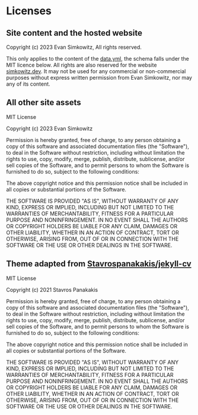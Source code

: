 # Licenses

## Site content and the hosted website

Copyright (c) 2023 Evan Simkowitz, All rights reserved.

This only applies to the content of the [data.yml](docs/_data/data.yml), the schema falls under the MIT licence below. All rights are also reserved for the website [simkowitz.dev](simkowitz.dev). It may not be used for any commercial or non-commercial purposes without express written permission from Evan Simkowitz, nor may any of its content.

## All other site assets

MIT License

Copyright (c) 2023 Evan Simkowitz

Permission is hereby granted, free of charge, to any person obtaining a copy
of this software and associated documentation files (the "Software"), to deal
in the Software without restriction, including without limitation the rights
to use, copy, modify, merge, publish, distribute, sublicense, and/or sell
copies of the Software, and to permit persons to whom the Software is
furnished to do so, subject to the following conditions:

The above copyright notice and this permission notice shall be included in all
copies or substantial portions of the Software.

THE SOFTWARE IS PROVIDED "AS IS", WITHOUT WARRANTY OF ANY KIND, EXPRESS OR
IMPLIED, INCLUDING BUT NOT LIMITED TO THE WARRANTIES OF MERCHANTABILITY,
FITNESS FOR A PARTICULAR PURPOSE AND NONINFRINGEMENT. IN NO EVENT SHALL THE
AUTHORS OR COPYRIGHT HOLDERS BE LIABLE FOR ANY CLAIM, DAMAGES OR OTHER
LIABILITY, WHETHER IN AN ACTION OF CONTRACT, TORT OR OTHERWISE, ARISING FROM,
OUT OF OR IN CONNECTION WITH THE SOFTWARE OR THE USE OR OTHER DEALINGS IN THE
SOFTWARE.

## Theme adapted from [Stavrospanakakis/jekyll-cv](https://github.com/Stavrospanakakis/jekyll-cv)

MIT License

Copyright (c) 2021 Stavros Panakakis

Permission is hereby granted, free of charge, to any person obtaining a copy
of this software and associated documentation files (the "Software"), to deal
in the Software without restriction, including without limitation the rights
to use, copy, modify, merge, publish, distribute, sublicense, and/or sell
copies of the Software, and to permit persons to whom the Software is
furnished to do so, subject to the following conditions:

The above copyright notice and this permission notice shall be included in all
copies or substantial portions of the Software.

THE SOFTWARE IS PROVIDED "AS IS", WITHOUT WARRANTY OF ANY KIND, EXPRESS OR
IMPLIED, INCLUDING BUT NOT LIMITED TO THE WARRANTIES OF MERCHANTABILITY,
FITNESS FOR A PARTICULAR PURPOSE AND NONINFRINGEMENT. IN NO EVENT SHALL THE
AUTHORS OR COPYRIGHT HOLDERS BE LIABLE FOR ANY CLAIM, DAMAGES OR OTHER
LIABILITY, WHETHER IN AN ACTION OF CONTRACT, TORT OR OTHERWISE, ARISING FROM,
OUT OF OR IN CONNECTION WITH THE SOFTWARE OR THE USE OR OTHER DEALINGS IN THE
SOFTWARE.
